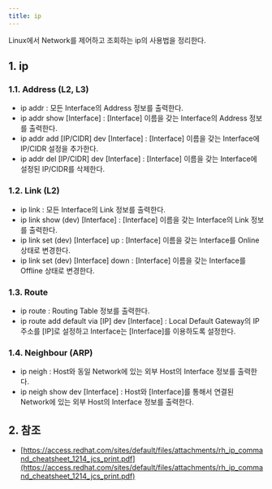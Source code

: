 ```yaml
---
title: ip
---
```


Linux에서 Network를 제어하고 조회하는 ip의 사용법을 정리한다.

## 1. ip

### 1.1. Address (L2, L3)

* ip addr : 모든 Interface의 Address 정보를 출력한다.
* ip addr show [Interface] : [Interface] 이름을 갖는 Interface의 Address 정보를 출력한다.
* ip addr add [IP/CIDR] dev [Interface] : [Interface] 이름을 갖는 Interface에 IP/CIDR 설정을 추가한다.
* ip addr del [IP/CIDR] dev [Interface] : [Interface] 이름을 갖는 Interface에 설정된 IP/CIDR를 삭제한다.

### 1.2. Link (L2)

* ip link : 모든 Interface의 Link 정보를 출력한다.
* ip link show (dev) [Interface] : [Interface] 이름을 갖는 Interface의 Link 정보를 출력한다.
* ip link set (dev) [Interface] up : [Interface] 이름을 갖는 Interface를 Online 상태로 변경한다.
* ip link set (dev) [Interface] down : [Interface] 이름을 갖는 Interface를 Offline 상태로 변경한다.

### 1.3. Route

* ip route : Routing Table 정보를 출력한다.
* ip route add default via [IP] dev [Interface] : Local Default Gateway의 IP 주소를 [IP]로 설정하고 Interface는 [Interface]를 이용하도록 설정한다.

### 1.4. Neighbour (ARP)

* ip neigh : Host와 동일 Network에 있는 외부 Host의 Interface 정보를 출력한다.
* ip neigh show dev [Interface] : Host와 [Interface]를 통해서 연결된 Network에 있는 외부 Host의 Interface 정보를 출력한다.

## 2. 참조

* [https://access.redhat.com/sites/default/files/attachments/rh_ip_command_cheatsheet_1214_jcs_print.pdf](https://access.redhat.com/sites/default/files/attachments/rh_ip_command_cheatsheet_1214_jcs_print.pdf)